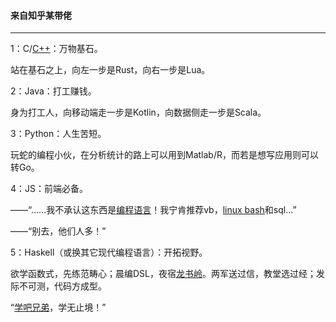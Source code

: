 #### 来自知乎某带佬

---
1：C/[C++](https://www.zhihu.com/search?q=C%2B%2B&search_source=Entity&hybrid_search_source=Entity&hybrid_search_extra=%7B%22sourceType%22%3A%22answer%22%2C%22sourceId%22%3A2613096893%7D)：万物基石。

站在基石之上，向左一步是Rust，向右一步是Lua。

  

2：Java：打工赚钱。

身为打工人，向移动端走一步是Kotlin，向数据侧走一步是Scala。

  

3：Python：人生苦短。

玩蛇的编程小伙，在分析统计的路上可以用到Matlab/R，而若是想写应用则可以转Go。

  

4：JS：前端必备。

——“……我不承认这东西是[编程语言](https://www.zhihu.com/search?q=%E7%BC%96%E7%A8%8B%E8%AF%AD%E8%A8%80&search_source=Entity&hybrid_search_source=Entity&hybrid_search_extra=%7B%22sourceType%22%3A%22answer%22%2C%22sourceId%22%3A2613096893%7D)！我宁肯推荐vb，[linux bash](https://www.zhihu.com/search?q=linux%20bash&search_source=Entity&hybrid_search_source=Entity&hybrid_search_extra=%7B%22sourceType%22%3A%22answer%22%2C%22sourceId%22%3A2613096893%7D)和sql…”

——“别去，他们人多！”

  

5：Haskell（或换其它现代编程语言）：开拓视野。

欲学函数式，先练范畴心；晨编DSL，夜宿[龙书岭](https://www.zhihu.com/search?q=%E9%BE%99%E4%B9%A6%E5%B2%AD&search_source=Entity&hybrid_search_source=Entity&hybrid_search_extra=%7B%22sourceType%22%3A%22answer%22%2C%22sourceId%22%3A2613096893%7D)。两军送过信，教堂选过经；发际不可测，代码方成型。

“[学吧兄弟](https://www.zhihu.com/search?q=%E5%AD%A6%E5%90%A7%E5%85%84%E5%BC%9F&search_source=Entity&hybrid_search_source=Entity&hybrid_search_extra=%7B%22sourceType%22%3A%22answer%22%2C%22sourceId%22%3A2613096893%7D)，学无止境！”